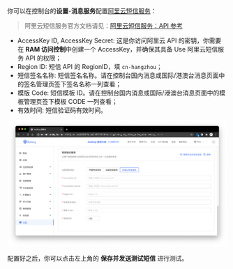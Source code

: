 你可以在控制台的**设置**-**消息服务**配置[阿里云短信服务](https://dysms.console.aliyun.com/)：

> 阿里云短信服务官方文档请见：[阿里云短信服务：API 参考](https://help.aliyun.com/document_detail/101300.html)

- AccessKey ID, AccessKey Secret: 这是你访问阿里云 API 的密钥，你需要在 **RAM 访问控制**中创建一个 AccessKey，并确保其具备 Use 阿里云短信服务 API 的权限；
- Region ID: 短信 API 的 RegionID，填 `cn-hangzhou`；
- 短信签名名称: 短信签名名称。请在控制台国内消息或国际/港澳台消息页面中的签名管理页签下签名名称一列查看；
- 模版 Code: 短信模板 ID。请在控制台国内消息或国际/港澳台消息页面中的模板管理页签下模板 CODE 一列查看；
- 有效时间: 短信验证码有效时间。

![](./images/Xnip2021-03-04_11-19-46.png)

配置好之后，你可以点击左上角的 **保存并发送测试短信** 进行测试。
